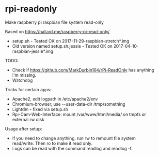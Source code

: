 # rpi-readonly
Make raspberry pi raspbian file system read-only

Based on https://hallard.me/raspberry-pi-read-only/

* setup.sh - Tested OK on 2017-11-29-raspbian-stretch*.img
* Old version named setup.sh.jessie - Tested OK on 2017-04-10-raspbian-jessie*.img

TODO:
* Check if https://github.com/MarkDurbin104/rPi-ReadOnly has anything I'm missing.
* Watchdog

Tricks for certain apps:
* Apache2, edit logpath in /etc/apache2/env
* Chromium-browser, use --user-data-dir /tmp/something
* Lightdm - fixed via setup.sh
* Rpi-Cam-Web-Interface: mount /var/www/html/media/ on tmpfs or external rw disk

Usage after setup:
* If you need to change anything, run rw to remount file system read/write. Then ro to make it read only.
* Logs can be read with the command readlog and readlog -f.
